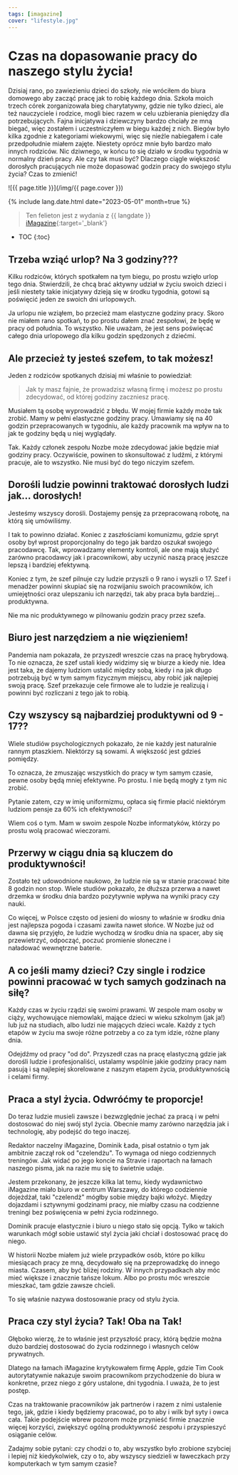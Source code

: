 ```yaml
---
tags: [imagazine]
cover: "lifestyle.jpg"
---
```


# Czas na dopasowanie pracy do naszego stylu życia!

Dzisiaj rano, po zawiezieniu dzieci do szkoły, nie wróciłem do biura domowego aby zacząć pracę jak to robię każdego dnia. Szkoła moich trzech córek zorganizowała bieg charytatywny, gdzie nie tylko dzieci, ale też nauczyciele i rodzice, mogli biec razem w celu uzbierania pieniędzy dla potrzebujących. Fajna inicjatywa i dziewczyny bardzo chciały ze mną biegać, więc zostałem i uczestniczyłem w biegu każdej z nich. Biegów było kilka zgodnie z kategoriami wiekowymi, więc się nieźle nabiegałem i całe przedpołudnie miałem zajęte. Niestety oprócz mnie było bardzo mało innych rodziców. Nic dziwnego, w końcu to się działo w środku tygodnia w normalny dzień pracy. Ale czy tak musi być? Dlaczego ciągle większość dorosłych pracujących nie może dopasować godzin pracy do swojego stylu życia? Czas to zmienić!

<!--More-->

![{{ page.title }}](/img/{{ page.cover }})

{% include lang.date.html date="2023-05-01" month=true %}

> Ten felieton jest z wydania z {{ langdate }} [iMagazine](https://imagazine.pl){:target='_blank'}

* TOC
{:toc}

## Trzeba wziąć urlop? Na 3 godziny???

Kilku rodziców, których spotkałem na tym biegu, po prostu wzięło urlop tego dnia. Stwierdzili, że chcą brać aktywny udział w życiu swoich dzieci i jeśli niestety takie inicjatywy dzieją się w środku tygodnia, gotowi są poświęcić jeden ze swoich dni urlopowych.

Ja urlopu nie wziąłem, bo przecież mam elastyczne godziny pracy. Skoro nie miałem rano spotkań, to po prostu dałem znać zespołowi, że będę w pracy od południa. To wszystko. Nie uważam, że jest sens poświęcać całego dnia urlopowego dla kilku godzin spędzonych z dziećmi.

## Ale przecież ty jesteś szefem, to tak możesz!

Jeden z rodziców spotkanych dzisiaj mi właśnie to powiedział:

> Jak ty masz fajnie, że prowadzisz własną firmę i możesz po prostu zdecydować, od której godziny zaczniesz pracę.

Musiałem tą osobę wyprowadzić z błędu. W mojej firmie każdy może tak zrobić. Mamy w pełni elastyczne godziny pracy. Umawiamy się na 40 godzin przepracowanych w tygodniu, ale każdy pracownik ma wpływ na to jak te godziny będą u niej wyglądały.

Tak. Każdy członek zespołu Nozbe może zdecydować jakie będzie miał godziny pracy. Oczywiście, powinen to skonsultować z ludźmi, z którymi pracuje, ale to wszystko. Nie musi być do tego niczyim szefem.

## Dorośli ludzie powinni traktować dorosłych ludzi jak… dorosłych!

Jesteśmy wszyscy dorośli. Dostajemy pensję za przepracowaną robotę, na którą się umówiliśmy.

I tak to powinno działać. Koniec z zaszłościami komunizmu, gdzie spryt osoby był wprost proporcjonalny do tego jak bardzo oszukał swojego pracodawcę. Tak, wprowadzamy elementy kontroli, ale one mają służyć zarówno pracodawcy jak i pracownikowi, aby uczynić naszą pracę jeszcze lepszą i bardziej efektywną.

Koniec z tym, że szef pilnuje czy ludzie przyszli o 9 rano i wyszli o 17. Szef i menadżer powinni skupiać się na rozwijaniu swoich pracowników, ich umiejętności oraz ulepszaniu ich narzędzi, tak aby praca była bardziej… produktywna.

Nie ma nic produktywnego w pilnowaniu godzin pracy przez szefa.

## Biuro jest narzędziem a nie więzieniem!

Pandemia nam pokazała, że przyszedł wreszcie czas na pracę hybrydową. To nie oznacza, że szef ustali kiedy widzimy się w biurze a kiedy nie. Idea jest taka, że dajemy ludziom ustalić między sobą, kiedy i na jak długo potrzebują być w tym samym fizycznym miejscu, aby robić jak najlepiej swoją pracę. Szef przekazuje cele firmowe ale to ludzie je realizują i powinni być rozliczani z tego jak to robią.

## Czy wszyscy są najbardziej produktywni od 9 - 17??

Wiele studiów psychologicznych pokazało, że nie każdy jest naturalnie rannym ptaszkiem. Niektórzy są sowami. A większość jest gdzieś pomiędzy.

To oznacza, że zmuszając wszystkich do pracy w tym samym czasie, pewne osoby będą mniej efektywne. Po prostu. I nie będą mogły z tym nic zrobić.

Pytanie zatem, czy w imię uniformizmu, opłaca się firmie płacić niektórym ludziom pensje za 60% ich efektywności?

Wiem coś o tym. Mam w swoim zespole Nozbe informatyków, którzy po prostu wolą pracować wieczorami.

## Przerwy w ciągu dnia są kluczem do produktywności!

Zostało też udowodnione naukowo, że ludzie nie są w stanie pracować bite 8 godzin non stop. Wiele studiów pokazało, że dłuższa przerwa a nawet drzemka w środku dnia bardzo pozytywnie wpływa na wyniki pracy czy nauki.

Co więcej, w Polsce często od jesieni do wiosny to właśnie w środku dnia jest najlepsza pogoda i czasami zawita nawet słońce. W Nozbe już od dawna się przyjęło, że ludzie wychodzą w środku dnia na spacer, aby się przewietrzyć, odpocząć, poczuć promienie słoneczne i naładować wewnętrzne baterie.

## A co jeśli mamy dzieci? Czy single i rodzice powinni pracować w tych samych godzinach na siłę?

Każdy czas w życiu rządzi się swoimi prawami. W zespole mam osoby w ciąży, wychowujące niemowlaki, mające dzieci w wieku szkolnym (jak ja!) lub już na studiach, albo ludzi nie mających dzieci wcale. Każdy z tych etapów w życiu ma swoje różne potrzeby a co za tym idzie, różne plany dnia.

Odejdźmy od pracy "od do". Przyszedł czas na pracę elastyczną gdzie jak dorośli ludzie i profesjonaliści, ustalamy wspólnie jakie godziny pracy nam pasują i są najlepiej skorelowane z naszym etapem życia, produktywnością i celami firmy.

## Praca a styl życia. Odwróćmy te proporcje!

Do teraz ludzie musieli zawsze i bezwzględnie jechać za pracą i w pełni dostosować do niej swój styl życia. Obecnie mamy zarówno narzędzia jak i technologię, aby podejść do tego inaczej.

Redaktor naczelny iMagazine, Dominik Łada, pisał ostatnio o tym jak ambitnie zaczął rok od "czelendżu". To wymaga od niego codziennych treningów. Jak widać po jego koncie na Stravie i raportach na łamach naszego pisma, jak na razie mu się to świetnie udaje.

Jestem przekonany, że jeszcze kilka lat temu, kiedy wydawnictwo iMagazine miało biuro w centrum Warszawy, do którego codziennie dojeżdżał, taki "czelendż" mógłby sobie między bajki włożyć. Między dojazdami i sztywnymi godzinami pracy, nie miałby czasu na codzienne treningi bez poświęcenia w pełni życia rodzinnego.

Dominik pracuje elastycznie i biuro u niego stało się opcją. Tylko w takich warunkach mógł sobie ustawić styl życia jaki chciał i dostosować pracę do niego.

W historii Nozbe miałem już wiele przypadków osób, które po kilku miesiącach pracy ze mną, decydowało się na przeprowadzkę do innego miasta. Czasem, aby być bliżej rodziny. W innych przypadkach aby móc mieć większe i znacznie tańsze lokum. Albo po prostu móc wreszcie mieszkać, tam gdzie zawsze chcieli.

To się właśnie nazywa dostosowanie pracy od stylu życia.

## Praca czy styl życia? Tak! Oba na Tak!

Głęboko wierzę, że to właśnie jest przyszłość pracy, którą będzie można dużo bardziej dostosować do życia rodzinnego i własnych celów prywatnych.

Dlatego na łamach iMagazine krytykowałem firmę Apple, gdzie Tim Cook autorytatywnie nakazuje swoim pracownikom przychodzenie do biura w konkretne, przez niego z góry ustalone, dni tygodnia. I uważa, że to jest postęp.

Czas na traktowanie pracowników jak partnerów i razem z nimi ustalenie tego, jak, gdzie i kiedy będziemy pracować, po to aby i wilk był syty i owca cała. Takie podejście wbrew pozorom może przynieść firmie znacznie więcej korzyści, zwiększyć ogólną produktywność zespołu i przyspieszyć osiąganie celów.

Zadajmy sobie pytani: czy chodzi o to, aby wszystko było zrobione szybciej i lepiej niż kiedykolwiek, czy o to, aby wszyscy siedzieli w ławeczkach przy komputerkach w tym samym czasie?

[n]: https://michael.gratis/nozbe_pl
[np]: https://michael.gratis/nozbepersonal_pl
